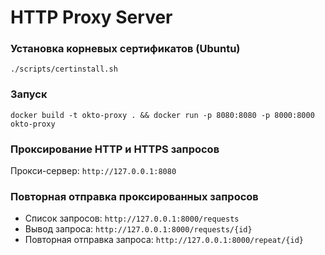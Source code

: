 # HTTP Proxy Server

### Установка корневых сертификатов (Ubuntu)
`./scripts/certinstall.sh`

### Запуск

`docker build -t okto-proxy . && docker run -p 8080:8080 -p 8000:8000 okto-proxy`

### Проксирование HTTP и HTTPS запросов  
Прокси-сервер: 
`http://127.0.0.1:8080`
  
### Повторная отправка проксированных запросов  
* Список запросов: `http://127.0.0.1:8000/requests`
* Вывод запроса: `http://127.0.0.1:8000/requests/{id}`
* Повторная отправка запроса: `http://127.0.0.1:8000/repeat/{id}`
  
